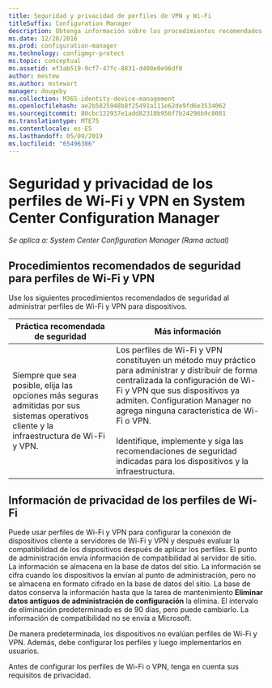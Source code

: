 ```yaml
---
title: Seguridad y privacidad de perfiles de VPN y Wi-Fi
titleSuffix: Configuration Manager
description: Obtenga información sobre los procedimientos recomendados de seguridad para administrar perfiles de Wi-Fi y VPN de dispositivos en System Center Configuration Manager.
ms.date: 12/28/2016
ms.prod: configuration-manager
ms.technology: configmgr-protect
ms.topic: conceptual
ms.assetid: ef3ab519-9cf7-47fc-8831-d400e0e96df8
author: mestew
ms.author: mstewart
manager: dougeby
ms.collection: M365-identity-device-management
ms.openlocfilehash: ae2b5825948b8f25491a111e62de9fd6e3534062
ms.sourcegitcommit: 80cbc122937e1add82310b956f7b24296b9c8081
ms.translationtype: MTE75
ms.contentlocale: es-ES
ms.lasthandoff: 05/09/2019
ms.locfileid: "65496306"
---
```

# <a name="security-and-privacy-for-wi-fi-and-vpn-profiles-in-system-center-configuration-manager"></a>Seguridad y privacidad de los perfiles de Wi-Fi y VPN en System Center Configuration Manager

*Se aplica a: System Center Configuration Manager (Rama actual)*

##  <a name="security-best-practices-for-wi-fi--and-vpn-profiles"></a>Procedimientos recomendados de seguridad para perfiles de Wi-Fi y VPN  
 Use los siguientes procedimientos recomendados de seguridad al administrar perfiles de Wi-Fi y VPN para dispositivos.  

|Práctica recomendada de seguridad|Más información|  
|----------------------------|----------------------|  
|Siempre que sea posible, elija las opciones más seguras admitidas por sus sistemas operativos cliente y la infraestructura de Wi-Fi y VPN.|Los perfiles de Wi-Fi y VPN constituyen un método muy práctico para administrar y distribuir de forma centralizada la configuración de Wi-Fi y VPN que sus dispositivos ya admiten. Configuration Manager no agrega ninguna característica de Wi-Fi o VPN.<br /><br /> Identifique, implemente y siga las recomendaciones de seguridad indicadas para los dispositivos y la infraestructura.|  

## <a name="privacy-information-for-wi-fi-profiles"></a>Información de privacidad de los perfiles de Wi-Fi  
 Puede usar perfiles de Wi-Fi y VPN para configurar la conexión de dispositivos cliente a servidores de Wi-Fi y VPN y después evaluar la compatibilidad de los dispositivos después de aplicar los perfiles. El punto de administración envía información de compatibilidad al servidor de sitio. La información se almacena en la base de datos del sitio. La información se cifra cuando los dispositivos la envían al punto de administración, pero no se almacena en formato cifrado en la base de datos del sitio. La base de datos conserva la información hasta que la tarea de mantenimiento **Eliminar datos antiguos de administración de configuración** la elimina. El intervalo de eliminación predeterminado es de 90 días, pero puede cambiarlo. La información de compatibilidad no se envía a Microsoft.  

 De manera predeterminada, los dispositivos no evalúan perfiles de Wi-Fi y VPN. Además, debe configurar los perfiles y luego implementarlos en usuarios.  

 Antes de configurar los perfiles de Wi-Fi o VPN, tenga en cuenta sus requisitos de privacidad.  
